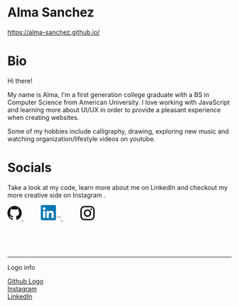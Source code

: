 # Alma Sanchez
https://alma-sanchez.github.io/

# Bio
Hi there! 

My name is Alma, I'm a first generation college graduate with a BS in Computer Science from American University. I love working with JavaScript and learning more about UI/UX in order to provide a pleasant experience when creating websites.

Some of my hobbies include calligraphy, drawing, exploring new music and watching organization/lifestyle videos on youtube. 

# Socials
Take a look at my code, learn more about me on LinkedIn and checkout my more creative side on Instagram .

<a href="https://www.github.com/alma-sanchez/" target="_blank">
    <img src="./logos/GitHub-Mark/PNG/GitHub-Mark-32px.png" alt="github logo linking to my homepage at ">
</a> 
&nbsp; &nbsp; &nbsp; &nbsp; &nbsp;

<a href="https://www.linkedin.com/in/almaysanchez/" target="_blank">
    <img src="./logos/LinkedIn/In-only-logo/2-Color/In-2C-34px-TM.png" alt="linkedin badge linking to www.linkedin.com/in/almaysanchez/">
</a>
&nbsp; &nbsp; &nbsp; &nbsp; &nbsp;

<a href="https://www.instagram.com/_mastering_my_creativity_/" target="_blank">
    <img src="./logos/IG/sm-icons-instagram-glyph-logo.png" height="32px" alt="ig badge linking to www.instagram.com/_mastering_my_creativity_/">
</a>


<br /> <br /> <br />
<hr />
Logo info <br />

[Github Logo](https://github.com/logos) <br/>
[Instagram](https://en.instagram-brand.com/assets/icons) <br/>
[LinkedIn](https://brand.linkedin.com/)